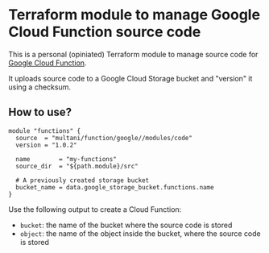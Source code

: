 # Terraform module to manage Google Cloud Function source code

This is a personal (opiniated) Terraform module to manage source code for [Google Cloud Function](https://cloud.google.com/functions/docs/).

It uploads source code to a Google Cloud Storage bucket and "version" it using a checksum.


## How to use?

```hcl
module "functions" {
  source  = "multani/function/google//modules/code"
  version = "1.0.2"

  name        = "my-functions"
  source_dir  = "${path.module}/src"

  # A previously created storage bucket
  bucket_name = data.google_storage_bucket.functions.name
}
```

Use the following output to create a Cloud Function:

* `bucket`: the name of the bucket where the source code is stored
* `object`: the name of the object inside the bucket, where the source code is stored
